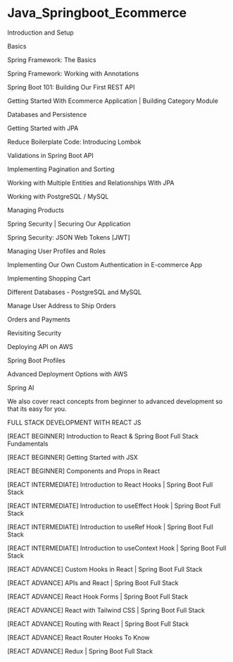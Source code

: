 # Java_Springboot_Ecommerce


Introduction and Setup

Basics

Spring Framework: The Basics

Spring Framework: Working with Annotations

Spring Boot 101: Building Our First REST API

Getting Started With Ecommerce Application | Building Category Module

Databases and Persistence

Getting Started with JPA

Reduce Boilerplate Code: Introducing Lombok

Validations in Spring Boot API

Implementing Pagination and Sorting

Working with Multiple Entities and Relationships With JPA

Working with PostgreSQL / MySQL

Managing Products

Spring Security | Securing Our Application

Spring Security: JSON Web Tokens [JWT]

Managing User Profiles and Roles

Implementing Our Own Custom Authentication in E-commerce App

Implementing Shopping Cart

Different Databases - PostgreSQL and MySQL

Manage User Address to Ship Orders

Orders and Payments

Revisiting Security

Deploying API on AWS

Spring Boot Profiles

Advanced Deployment Options with AWS

Spring AI

We also cover react concepts from beginner to advanced development so that its easy for you.

FULL STACK DEVELOPMENT WITH REACT JS

[REACT BEGINNER] Introduction to React & Spring Boot Full Stack Fundamentals

[REACT BEGINNER] Getting Started with JSX

[REACT BEGINNER] Components and Props in React

[REACT INTERMEDIATE] Introduction to React Hooks | Spring Boot Full Stack

[REACT INTERMEDIATE] Introduction to useEffect Hook | Spring Boot Full Stack

[REACT INTERMEDIATE] Introduction to useRef Hook | Spring Boot Full Stack

[REACT INTERMEDIATE] Introduction to useContext Hook | Spring Boot Full Stack

[REACT ADVANCE] Custom Hooks in React | Spring Boot Full Stack

[REACT ADVANCE] APIs and React | Spring Boot Full Stack

[REACT ADVANCE] React Hook Forms | Spring Boot Full Stack

[REACT ADVANCE] React with Tailwind CSS | Spring Boot Full Stack

[REACT ADVANCE] Routing with React | Spring Boot Full Stack

[REACT ADVANCE] React Router Hooks To Know

[REACT ADVANCE] Redux | Spring Boot Full Stack
